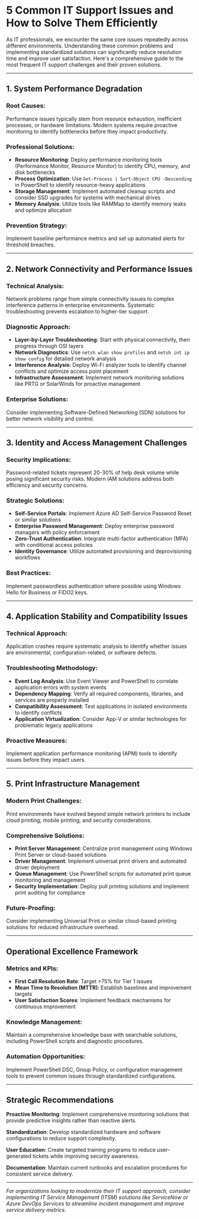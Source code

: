 # 5 Common IT Support Issues and How to Solve Them Efficiently

As IT professionals, we encounter the same core issues repeatedly across different environments. Understanding these common problems and implementing standardized solutions can significantly reduce resolution time and improve user satisfaction. Here's a comprehensive guide to the most frequent IT support challenges and their proven solutions.

---

## 1. **System Performance Degradation**

### Root Causes:
Performance issues typically stem from resource exhaustion, inefficient processes, or hardware limitations. Modern systems require proactive monitoring to identify bottlenecks before they impact productivity.

### Professional Solutions:
- **Resource Monitoring**: Deploy performance monitoring tools (Performance Monitor, Resource Monitor) to identify CPU, memory, and disk bottlenecks
- **Process Optimization**: Use `Get-Process | Sort-Object CPU -Descending` in PowerShell to identify resource-heavy applications
- **Storage Management**: Implement automated cleanup scripts and consider SSD upgrades for systems with mechanical drives
- **Memory Analysis**: Utilize tools like RAMMap to identify memory leaks and optimize allocation

### Prevention Strategy:
Implement baseline performance metrics and set up automated alerts for threshold breaches.

---

## 2. **Network Connectivity and Performance Issues**

### Technical Analysis:
Network problems range from simple connectivity issues to complex interference patterns in enterprise environments. Systematic troubleshooting prevents escalation to higher-tier support.

### Diagnostic Approach:
- **Layer-by-Layer Troubleshooting**: Start with physical connectivity, then progress through OSI layers
- **Network Diagnostics**: Use `netsh wlan show profiles` and `netsh int ip show config` for detailed network analysis
- **Interference Analysis**: Deploy Wi-Fi analyzer tools to identify channel conflicts and optimize access point placement
- **Infrastructure Assessment**: Implement network monitoring solutions like PRTG or SolarWinds for proactive management

### Enterprise Solutions:
Consider implementing Software-Defined Networking (SDN) solutions for better network visibility and control.

---

## 3. **Identity and Access Management Challenges**

### Security Implications:
Password-related tickets represent 20-30% of help desk volume while posing significant security risks. Modern IAM solutions address both efficiency and security concerns.

### Strategic Solutions:
- **Self-Service Portals**: Implement Azure AD Self-Service Password Reset or similar solutions
- **Enterprise Password Management**: Deploy enterprise password managers with policy enforcement
- **Zero-Trust Authentication**: Integrate multi-factor authentication (MFA) with conditional access policies
- **Identity Governance**: Utilize automated provisioning and deprovisioning workflows

### Best Practices:
Implement passwordless authentication where possible using Windows Hello for Business or FIDO2 keys.

---

## 4. **Application Stability and Compatibility Issues**

### Technical Approach:
Application crashes require systematic analysis to identify whether issues are environmental, configuration-related, or software defects.

### Troubleshooting Methodology:
- **Event Log Analysis**: Use Event Viewer and PowerShell to correlate application errors with system events
- **Dependency Mapping**: Verify all required components, libraries, and services are properly installed
- **Compatibility Assessment**: Test applications in isolated environments to identify conflicts
- **Application Virtualization**: Consider App-V or similar technologies for problematic legacy applications

### Proactive Measures:
Implement application performance monitoring (APM) tools to identify issues before they impact users.

---

## 5. **Print Infrastructure Management**

### Modern Print Challenges:
Print environments have evolved beyond simple network printers to include cloud printing, mobile printing, and security considerations.

### Comprehensive Solutions:
- **Print Server Management**: Centralize print management using Windows Print Server or cloud-based solutions
- **Driver Management**: Implement universal print drivers and automated driver deployment
- **Queue Management**: Use PowerShell scripts for automated print queue monitoring and management
- **Security Implementation**: Deploy pull printing solutions and implement print auditing for compliance

### Future-Proofing:
Consider implementing Universal Print or similar cloud-based printing solutions for reduced infrastructure overhead.

---

## Operational Excellence Framework

### Metrics and KPIs:
- **First Call Resolution Rate**: Target >75% for Tier 1 issues
- **Mean Time to Resolution (MTTR)**: Establish baselines and improvement targets
- **User Satisfaction Scores**: Implement feedback mechanisms for continuous improvement

### Knowledge Management:
Maintain a comprehensive knowledge base with searchable solutions, including PowerShell scripts and diagnostic procedures.

### Automation Opportunities:
Implement PowerShell DSC, Group Policy, or configuration management tools to prevent common issues through standardized configurations.

---

## Strategic Recommendations

**Proactive Monitoring**: Implement comprehensive monitoring solutions that provide predictive insights rather than reactive alerts.

**Standardization**: Develop standardized hardware and software configurations to reduce support complexity.

**User Education**: Create targeted training programs to reduce user-generated tickets while improving security awareness.

**Documentation**: Maintain current runbooks and escalation procedures for consistent service delivery.

---

*For organizations looking to modernize their IT support approach, consider implementing IT Service Management (ITSM) solutions like ServiceNow or Azure DevOps Services to streamline incident management and improve service delivery metrics.*

<!---
orig: common-it-issues.md
id: it-support-essentials
idprev: 
date: 07-02-2025
author: Dzenis Zigo
title: 5 Common IT Support Issues and How to Solve Them Efficiently
description: Comprehensive guide to the most frequent IT support challenges with proven solutions for IT professionals seeking efficient problem resolution.
thumbnail: /pics/thumbnails/t1.png
tags: ["security"]
timetoread: 6
score: ODY=
-->
